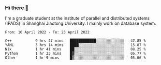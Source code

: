 ### Hi there 👋

I'm a graduate student at the institute of parallel and distributed systems (IPADS) in Shanghai Jiaotong University. I mainly work on database system.

<!--START_SECTION:waka-->

```text
From: 16 April 2022 - To: 23 April 2022

C++           9 hrs 47 mins   ████████████░░░░░░░░░░░░░   47.85 %
YAML          3 hrs 14 mins   ████░░░░░░░░░░░░░░░░░░░░░   15.87 %
Nix           1 hr 41 mins    ██░░░░░░░░░░░░░░░░░░░░░░░   08.25 %
Python        1 hr 23 mins    █▓░░░░░░░░░░░░░░░░░░░░░░░   06.77 %
Other         1 hr 9 mins     █▒░░░░░░░░░░░░░░░░░░░░░░░   05.66 %
```

<!--END_SECTION:waka-->

<!--
**yqmmm/yqmmm** is a ✨ _special_ ✨ repository because its `README.md` (this file) appears on your GitHub profile.

Here are some ideas to get you started:

- 🔭 I’m currently working on ...
- 🌱 I’m currently learning ...
- 👯 I’m looking to collaborate on ...
- 🤔 I’m looking for help with ...
- 💬 Ask me about ...
- 📫 How to reach me: ...
- 😄 Pronouns: ...
- ⚡ Fun fact: ...
-->

